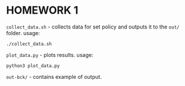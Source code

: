 # HOMEWORK 1

`collect_data.sh` - collects data for set policy and outputs it to the `out/` folder. usage:

```
./collect_data.sh
```

`plot_data.py` - plots results. usage:

```
python3 plot_data.py
```

`out-bck/` - contains example of output.
